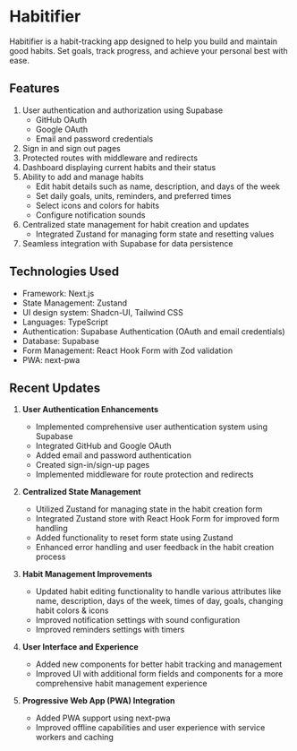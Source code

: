 # Habitifier

Habitifier is a habit-tracking app designed to help you build and maintain good habits.
Set goals, track progress, and achieve your personal best with ease.

## Features

1. User authentication and authorization using Supabase
   - GitHub OAuth
   - Google OAuth
   - Email and password credentials
2. Sign in and sign out pages
3. Protected routes with middleware and redirects
4. Dashboard displaying current habits and their status
5. Ability to add and manage habits
   - Edit habit details such as name, description, and days of the week
   - Set daily goals, units, reminders, and preferred times
   - Select icons and colors for habits
   - Configure notification sounds
6. Centralized state management for habit creation and updates
   - Integrated Zustand for managing form state and resetting values
7. Seamless integration with Supabase for data persistence

## Technologies Used

- Framework: Next.js
- State Management: Zustand
- UI design system: Shadcn-UI, Tailwind CSS
- Languages: TypeScript
- Authentication: Supabase Authentication (OAuth and email credentials)
- Database: Supabase
- Form Management: React Hook Form with Zod validation
- PWA: next-pwa

## Recent Updates

1. **User Authentication Enhancements**

   - Implemented comprehensive user authentication system using Supabase
   - Integrated GitHub and Google OAuth
   - Added email and password authentication
   - Created sign-in/sign-up pages
   - Implemented middleware for route protection and redirects

2. **Centralized State Management**

   - Utilized Zustand for managing state in the habit creation form
   - Integrated Zustand store with React Hook Form for improved form handling
   - Added functionality to reset form state using Zustand
   - Enhanced error handling and user feedback in the habit creation process

3. **Habit Management Improvements**

   - Updated habit editing functionality to handle various attributes like name, description, days of the week, times of day, goals, changing habit colors & icons
   - Improved notification settings with sound configuration
   - Improved reminders settings with timers

4. **User Interface and Experience**

   - Added new components for better habit tracking and management
   - Improved UI with additional form fields and components for a more comprehensive habit management experience

5. **Progressive Web App (PWA) Integration**

   - Added PWA support using next-pwa
   - Improved offline capabilities and user experience with service workers and caching
